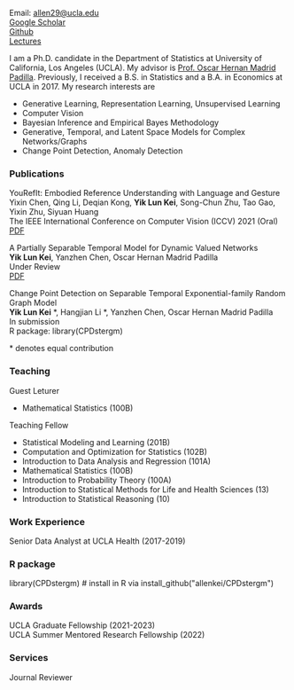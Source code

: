 Email: allen29@ucla.edu\
[Google Scholar](https://scholar.google.com/citations?hl=en&user=EveYevcAAAAJ)\
[Github](https://github.com/allenkei)\
[Lectures](https://www.youtube.com/c/AllenKei/videos)

I am a Ph.D. candidate in the Department of Statistics at University of California, Los Angeles (UCLA). My advisor is [Prof. Oscar Hernan Madrid Padilla](https://hernanmp.github.io). Previously, I received a B.S. in Statistics and a B.A. in Economics at UCLA in 2017. My research interests are 

- Generative Learning, Representation Learning, Unsupervised Learning
- Computer Vision
- Bayesian Inference and Empirical Bayes Methodology
- Generative, Temporal, and Latent Space Models for Complex Networks/Graphs
- Change Point Detection, Anomaly Detection

### Publications

YouRefIt: Embodied Reference Understanding with Language and Gesture\
Yixin Chen, Qing Li, Deqian Kong, **Yik Lun Kei**, Song-Chun Zhu, Tao Gao, Yixin Zhu, Siyuan Huang\
The IEEE International Conference on Computer Vision (ICCV) 2021 (Oral)\
[PDF](http://openaccess.thecvf.com/content/ICCV2021/papers/Chen_YouRefIt_Embodied_Reference_Understanding_With_Language_and_Gesture_ICCV_2021_paper.pdf)


A Partially Separable Temporal Model for Dynamic Valued Networks\
**Yik Lun Kei**, Yanzhen Chen, Oscar Hernan Madrid Padilla\
Under Review\
[PDF](http://arxiv.org/abs/2205.13651)


Change Point Detection on Separable Temporal Exponential-family Random Graph Model\
**Yik Lun Kei** \*, Hangjian Li \*, Yanzhen Chen, Oscar Hernan Madrid Padilla\
In submission\
R package: library(CPDstergm)


\* denotes equal contribution


### Teaching
Guest Leturer
- Mathematical Statistics (100B)

Teaching Fellow
- Statistical Modeling and Learning (201B)
- Computation and Optimization for Statistics (102B)
- Introduction to Data Analysis and Regression (101A)
- Mathematical Statistics (100B)
- Introduction to Probability Theory (100A)
- Introduction to Statistical Methods for Life and Health Sciences (13)
- Introduction to Statistical Reasoning (10)


### Work Experience
Senior Data Analyst at UCLA Health (2017-2019)


### R package
library(CPDstergm) # install in R via install_github("allenkei/CPDstergm")


### Awards
UCLA Graduate Fellowship (2021-2023)\
UCLA Summer Mentored Research Fellowship (2022)

### Services
Journal Reviewer
